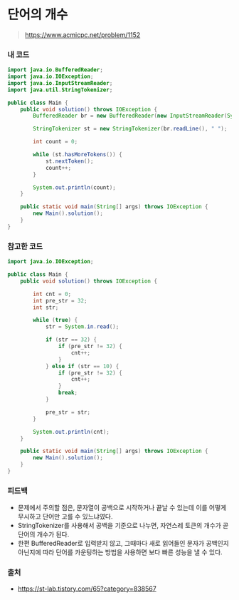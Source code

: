 # 단어의 개수

> https://www.acmicpc.net/problem/1152

### 내 코드

```java
import java.io.BufferedReader;
import java.io.IOException;
import java.io.InputStreamReader;
import java.util.StringTokenizer;

public class Main {
    public void solution() throws IOException {
        BufferedReader br = new BufferedReader(new InputStreamReader(System.in));

        StringTokenizer st = new StringTokenizer(br.readLine(), " ");

        int count = 0;

        while (st.hasMoreTokens()) {
            st.nextToken();
            count++;
        }

        System.out.println(count);
    }

    public static void main(String[] args) throws IOException {
        new Main().solution();
    }
}
```

### 참고한 코드

```java
import java.io.IOException;

public class Main {
    public void solution() throws IOException {

        int cnt = 0;
        int pre_str = 32;
        int str;

        while (true) {
            str = System.in.read();

            if (str == 32) {
                if (pre_str != 32) {
                    cnt++;
                }
            } else if (str == 10) {
                if (pre_str != 32) {
                    cnt++;
                }
                break;
            }

            pre_str = str;
        }

        System.out.println(cnt);
    }

    public static void main(String[] args) throws IOException {
        new Main().solution();
    }
}
```

### 피드백

- 문제에서 주의할 점은, 문자열이 공백으로 시작하거나 끝날 수 있는데 이를 어떻게 무시하고 단어만 고를 수 있느냐였다.
- StringTokenizer를 사용해서 공백을 기준으로 나누면, 자연스레 토큰의 개수가 곧 단어의 개수가 된다.
- 한편 BufferedReader로 입력받지 않고, 그때마다 새로 읽어들인 문자가 공백인지 아닌지에 따라 단어를 카운팅하는 방법을 사용하면 보다 빠른 성능을 낼 수 있다.

### 출처

- https://st-lab.tistory.com/65?category=838567
